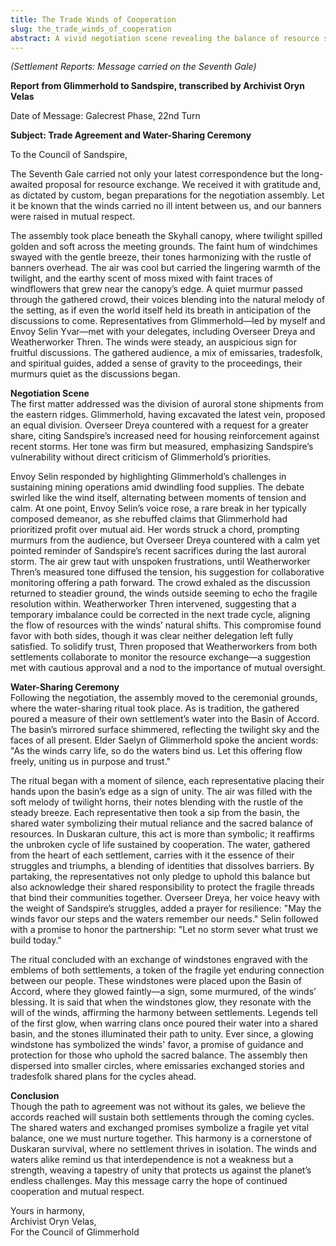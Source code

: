 ```yaml
---
title: The Trade Winds of Cooperation
slug: the_trade_winds_of_cooperation
abstract: A vivid negotiation scene revealing the balance of resource sharing and rivalry.
---
```


*(Settlement Reports: Message carried on the Seventh Gale)*  

**Report from Glimmerhold to Sandspire, transcribed by Archivist Oryn Velas**  

Date of Message: Galecrest Phase, 22nd Turn  

**Subject: Trade Agreement and Water-Sharing Ceremony**  

To the Council of Sandspire,  

The Seventh Gale carried not only your latest correspondence but the long-awaited proposal for resource exchange. We received it with gratitude and, as dictated by custom, began preparations for the negotiation assembly. Let it be known that the winds carried no ill intent between us, and our banners were raised in mutual respect.  

The assembly took place beneath the Skyhall canopy, where twilight spilled golden and soft across the meeting grounds. The faint hum of windchimes swayed with the gentle breeze, their tones harmonizing with the rustle of banners overhead. The air was cool but carried the lingering warmth of the twilight, and the earthy scent of moss mixed with faint traces of windflowers that grew near the canopy’s edge. A quiet murmur passed through the gathered crowd, their voices blending into the natural melody of the setting, as if even the world itself held its breath in anticipation of the discussions to come. Representatives from Glimmerhold—led by myself and Envoy Selin Yvar—met with your delegates, including Overseer Dreya and Weatherworker Thren. The winds were steady, an auspicious sign for fruitful discussions. The gathered audience, a mix of emissaries, tradesfolk, and spiritual guides, added a sense of gravity to the proceedings, their murmurs quiet as the discussions began.

**Negotiation Scene**  
The first matter addressed was the division of auroral stone shipments from the eastern ridges. Glimmerhold, having excavated the latest vein, proposed an equal division. Overseer Dreya countered with a request for a greater share, citing Sandspire’s increased need for housing reinforcement against recent storms. Her tone was firm but measured, emphasizing Sandspire’s vulnerability without direct criticism of Glimmerhold’s priorities.

Envoy Selin responded by highlighting Glimmerhold’s challenges in sustaining mining operations amid dwindling food supplies. The debate swirled like the wind itself, alternating between moments of tension and calm. At one point, Envoy Selin’s voice rose, a rare break in her typically composed demeanor, as she rebuffed claims that Glimmerhold had prioritized profit over mutual aid. Her words struck a chord, prompting murmurs from the audience, but Overseer Dreya countered with a calm yet pointed reminder of Sandspire’s recent sacrifices during the last auroral storm. The air grew taut with unspoken frustrations, until Weatherworker Thren’s measured tone diffused the tension, his suggestion for collaborative monitoring offering a path forward. The crowd exhaled as the discussion returned to steadier ground, the winds outside seeming to echo the fragile resolution within. Weatherworker Thren intervened, suggesting that a temporary imbalance could be corrected in the next trade cycle, aligning the flow of resources with the winds’ natural shifts. This compromise found favor with both sides, though it was clear neither delegation left fully satisfied. To solidify trust, Thren proposed that Weatherworkers from both settlements collaborate to monitor the resource exchange—a suggestion met with cautious approval and a nod to the importance of mutual oversight.

**Water-Sharing Ceremony**  
Following the negotiation, the assembly moved to the ceremonial grounds, where the water-sharing ritual took place. As is tradition, the gathered poured a measure of their own settlement’s water into the Basin of Accord. The basin’s mirrored surface shimmered, reflecting the twilight sky and the faces of all present. Elder Saelyn of Glimmerhold spoke the ancient words: "As the winds carry life, so do the waters bind us. Let this offering flow freely, uniting us in purpose and trust."

The ritual began with a moment of silence, each representative placing their hands upon the basin’s edge as a sign of unity. The air was filled with the soft melody of twilight horns, their notes blending with the rustle of the steady breeze. Each representative then took a sip from the basin, the shared water symbolizing their mutual reliance and the sacred balance of resources. In Duskaran culture, this act is more than symbolic; it reaffirms the unbroken cycle of life sustained by cooperation. The water, gathered from the heart of each settlement, carries with it the essence of their struggles and triumphs, a blending of identities that dissolves barriers. By partaking, the representatives not only pledge to uphold this balance but also acknowledge their shared responsibility to protect the fragile threads that bind their communities together. Overseer Dreya, her voice heavy with the weight of Sandspire’s struggles, added a prayer for resilience: "May the winds favor our steps and the waters remember our needs." Selin followed with a promise to honor the partnership: "Let no storm sever what trust we build today."

The ritual concluded with an exchange of windstones engraved with the emblems of both settlements, a token of the fragile yet enduring connection between our people. These windstones were placed upon the Basin of Accord, where they glowed faintly—a sign, some murmured, of the winds’ blessing. It is said that when the windstones glow, they resonate with the will of the winds, affirming the harmony between settlements. Legends tell of the first glow, when warring clans once poured their water into a shared basin, and the stones illuminated their path to unity. Ever since, a glowing windstone has symbolized the winds' favor, a promise of guidance and protection for those who uphold the sacred balance. The assembly then dispersed into smaller circles, where emissaries exchanged stories and tradesfolk shared plans for the cycles ahead.  

**Conclusion**  
Though the path to agreement was not without its gales, we believe the accords reached will sustain both settlements through the coming cycles. The shared waters and exchanged promises symbolize a fragile yet vital balance, one we must nurture together. This harmony is a cornerstone of Duskaran survival, where no settlement thrives in isolation. The winds and waters alike remind us that interdependence is not a weakness but a strength, weaving a tapestry of unity that protects us against the planet’s endless challenges. May this message carry the hope of continued cooperation and mutual respect.  

Yours in harmony,  
Archivist Oryn Velas,  
For the Council of Glimmerhold

